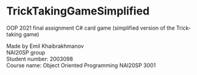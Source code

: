 # TrickTakingGameSimplified
OOP 2021 final assignment C# card game (simplified version of the Trick-taking game)

Made by Emil Khaibrakhmanov<br>
NAI20SP group<br>
Student number: 2003098<br>
Course name: Object Oriented Programming NAI20SP 3001<br>
